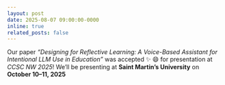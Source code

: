 ```yaml
---
layout: post
date: 2025-08-07 09:00:00-0000
inline: true
related_posts: false
---
```


Our paper *“Designing for Reflective Learning: A Voice-Based Assistant for Intentional LLM Use in Education”* was accepted :sparkles: :smile: for presentation at *CCSC NW 2025*! We’ll be presenting at **Saint Martin’s University** on **October 10–11, 2025**
